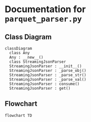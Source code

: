 # Documentation for `parquet_parser.py`

## Class Diagram
```mermaid
classDiagram
  class Any
  Any : __new__()
  class StreamingJsonParser
  StreamingJsonParser : __init__()
  StreamingJsonParser : _parse_obj()
  StreamingJsonParser : _parse_str()
  StreamingJsonParser : _parse_val()
  StreamingJsonParser : consume()
  StreamingJsonParser : get()

```

## Flowchart
```mermaid
flowchart TD

```


